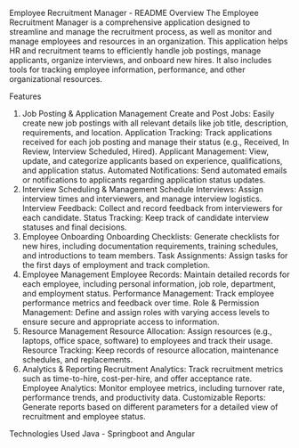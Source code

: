 Employee Recruitment Manager - README
Overview
The Employee Recruitment Manager is a comprehensive application designed to streamline and manage the recruitment process, as well as monitor and manage employees and resources in an organization. This application helps HR and recruitment teams to efficiently handle job postings, manage applicants, organize interviews, and onboard new hires. It also includes tools for tracking employee information, performance, and other organizational resources.

Features

1. Job Posting & Application Management
Create and Post Jobs: Easily create new job postings with all relevant details like job title, description, requirements, and location.
Application Tracking: Track applications received for each job posting and manage their status (e.g., Received, In Review, Interview Scheduled, Hired).
Applicant Management: View, update, and categorize applicants based on experience, qualifications, and application status.
Automated Notifications: Send automated emails or notifications to applicants regarding application status updates.
2. Interview Scheduling & Management
Schedule Interviews: Assign interview times and interviewers, and manage interview logistics.
Interview Feedback: Collect and record feedback from interviewers for each candidate.
Status Tracking: Keep track of candidate interview statuses and final decisions.
3. Employee Onboarding
Onboarding Checklists: Generate checklists for new hires, including documentation requirements, training schedules, and introductions to team members.
Task Assignments: Assign tasks for the first days of employment and track completion.
4. Employee Management
Employee Records: Maintain detailed records for each employee, including personal information, job role, department, and employment status.
Performance Management: Track employee performance metrics and feedback over time.
Role & Permission Management: Define and assign roles with varying access levels to ensure secure and appropriate access to information.
5. Resource Management
Resource Allocation: Assign resources (e.g., laptops, office space, software) to employees and track their usage.
Resource Tracking: Keep records of resource allocation, maintenance schedules, and replacements.
6. Analytics & Reporting
Recruitment Analytics: Track recruitment metrics such as time-to-hire, cost-per-hire, and offer acceptance rate.
Employee Analytics: Monitor employee metrics, including turnover rate, performance trends, and productivity data.
Customizable Reports: Generate reports based on different parameters for a detailed view of recruitment and employee status.

Technologies Used 
Java - Springboot and Angular
